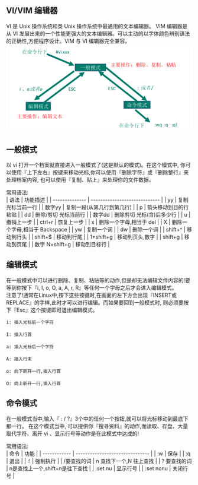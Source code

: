 ## VI/VIM 编辑器
VI 是 Unix 操作系统和类 Unix 操作系统中最通用的文本编辑器。
VIM 编辑器是从 VI 发展出来的一个性能更强大的文本编辑器。可以主动的以字体颜色辨别语法的正确性,方便程序设计。VIM 与 VI 编辑器完全兼容。
![2019-01-22 11-08-54屏幕截图](/assets/2019-01-22%2011-08-54屏幕截图.png)

## 一般模式
以 vi 打开一个档案就直接进入一般模式了(这是默认的模式)。在这个模式中, 你可以使用『上下左右』按键来移动光标,你可以使用『删除字符』或『删除整行』来处理档案内容, 也可以使用『复制、贴上』来处理你的文件数据。

常用语法:    
| 语法           | 功能描述                      | 
| -------------- | ----------------------------- |
| yy             | 复制光标当前一行              |
| 数字yy         | 复制一段(从第几行到第几行)    |
| p              | 箭头移动到目的行粘贴          |
| dd             | 删除/剪切 光标当前行          |
| 数字dd         | 删除剪切 光标(含)后多少行     |
| u              | 撤销上一步                    |
| ctrl+r         | 恢复上一步                    |
| x              | 删除一个字母,相当于 del       |
| X              | 删除一个字母,相当于 Backspace |
| yw             | 复制一个词                    |
| dw             | 删除一个词                    |
| shift+^        | 移动到行头                    |
| shift+$        | 移动到行尾                    |
| 1+shift+g      | 移动到页头,数字               |
| shift+g        | 移动到页尾                    |
| 数字 N+shift+g | 移动到目标行                  |

## 编辑模式
在一般模式中可以进行删除、复制、粘贴等的动作,但是却无法编辑文件内容的!要等到你按下『i, I, o, O, a, A, r, R』等任何一个字母之后才会进入编辑模式。  
注意了!通常在Linux中,按下这些按键时,在画面的左下方会出现『INSERT或REPLACE』的字样,此时才可以进行编辑。而如果要回到一般模式时, 则必须要按下『Esc』这个按键即可退出编辑模式。
```
i: 插入光标前一个字符 

I: 插入行首 

a: 插入光标后一个字符 

A: 插入行未 

o: 向下新开一行,插入行首 

O: 向上新开一行,插入行首
```

## 命令模式
在一般模式当中,输入『 : / ?』3个中的任何一个按钮,就可以将光标移动到最底下那一行。
在这个模式当中, 可以提供你『搜寻资料』的动作,而读取、存盘、大量取代字符、离开 vi 、显示行号等动作是在此模式中达成的!

常用语法:    
| 命令         | 功能                            |
| ------------ | ------------------------------- |
| :w           | 保存                            |
| :q           | 退出                            |
| :!           | 强制执行                        |
| /要查找的词    | n 查找下一个,N 往上查找         |
| ? 要查找的词   | n是查找上一个,shift+n是往下查找 |
| :set nu      | 显示行号                        |
| :set nonu    | 关闭行号                        |









